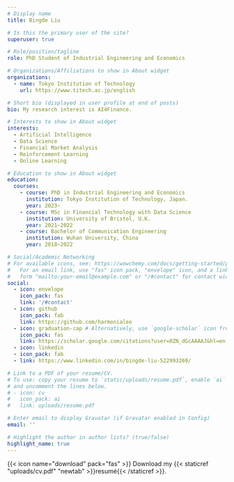 ```yaml
---
# Display name
title: Bingde Liu

# Is this the primary user of the site?
superuser: true

# Role/position/tagline
role: PhD Student of Industrial Engineering and Economics

# Organizations/Affiliations to show in About widget
organizations:
  - name: Tokyo Institution of Technology
    url: https://www.titech.ac.jp/english

# Short bio (displayed in user profile at end of posts)
bio: My research interest is AI4Finance.

# Interests to show in About widget
interests:
  - Artificial Intelligence
  - Data Science
  - Financial Market Analysis
  - Reinforcement Learning
  - Online Learning

# Education to show in About widget
education:
  courses:
    - course: PhD in Industrial Engineering and Economics
      institution: Tokyo Institution of Technology, Japan.
      year: 2023~
    - course: MSc in Financial Technology with Data Science
      institution: University of Bristol, U.K.
      year: 2021~2022
    - course: Bachelor of Communication Engineering
      institution: Wuhan University, China
      year: 2018~2022

# Social/Academic Networking
# For available icons, see: https://wowchemy.com/docs/getting-started/page-builder/#icons
#   For an email link, use "fas" icon pack, "envelope" icon, and a link in the
#   form "mailto:your-email@example.com" or "/#contact" for contact widget.
social:
  - icon: envelope
    icon_pack: fas
    link: '/#contact'
  - icon: github
    icon_pack: fab
    link: https://github.com/harmonialeo
  - icon: graduation-cap # Alternatively, use `google-scholar` icon from `ai` icon pack
    icon_pack: fas
    link: https://scholar.google.com/citations?user=0ZN_dGcAAAAJ&hl=en
  - icon: linkedin
  - icon_pack: fab
  - link: https://www.linkedin.com/in/bingde-liu-522993269/

# Link to a PDF of your resume/CV.
# To use: copy your resume to `static/uploads/resume.pdf`, enable `ai` icons in `params.toml`,
# and uncomment the lines below.
# - icon: cv
#   icon_pack: ai
#   link: uploads/resume.pdf

# Enter email to display Gravatar (if Gravatar enabled in Config)
email: ''

# Highlight the author in author lists? (true/false)
highlight_name: true
---
```




{{< icon name="download" pack="fas" >}} Download my {{< staticref "uploads/cv.pdf" "newtab" >}}resumé{{< /staticref >}}.

<!-- {{< icon name="download" pack="fas" >}} Download my {{< staticref "uploads/MSCtranscript.pdf" "newtab" >}}MSc transcripts{{< /staticref >}}.

{{< icon name="download" pack="fas" >}} Download my {{< staticref "uploads/undergradTranscript.pdf" "newtab" >}}undergraduate transcripts{{< /staticref >}} and {{< staticref "uploads/undergradGradingSys.pdf" "newtab" >}}certification of GPA{{< /staticref >}}. 

{{< icon name="download" pack="fas" >}} Download my reference letter from my {{< staticref "uploads/2022.08.12.Bingde.LIU.PhD.Ref.pdf" "newtab" >}}MSc tutor{{< /staticref >}} and {{< staticref "uploads/reference_letter_BingdeLiuYW.pdf" "newtab" >}}undergraduate tutor{{< /staticref >}}.  -->